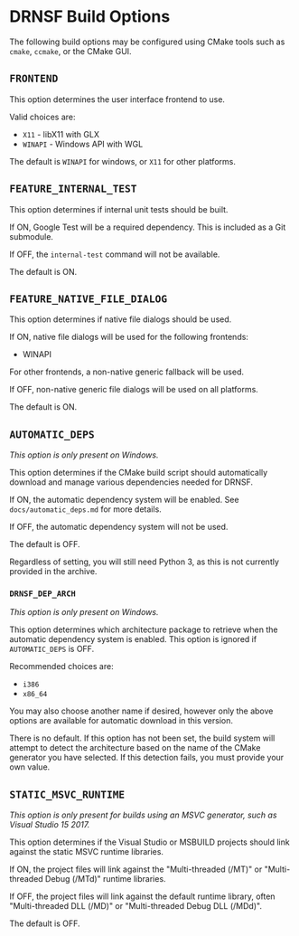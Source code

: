 # DRNSF Build Options #
The following build options may be configured using CMake tools such as
`cmake`, `ccmake`, or the CMake GUI.

## `FRONTEND` ##
This option determines the user interface frontend to use.

Valid choices are:

 * `X11` - libX11 with GLX
 * `WINAPI` - Windows API with WGL

The default is `WINAPI` for windows, or `X11` for other platforms.

## `FEATURE_INTERNAL_TEST` ##
This option determines if internal unit tests should be built.

If ON, Google Test will be a required dependency. This is included as a
Git submodule.

If OFF, the `internal-test` command will not be available.

The default is ON.

## `FEATURE_NATIVE_FILE_DIALOG` ##
This option determines if native file dialogs should be used.

If ON, native file dialogs will be used for the following frontends:

 * WINAPI

For other frontends, a non-native generic fallback will be used.

If OFF, non-native generic file dialogs will be used on all platforms.

The default is ON.

## `AUTOMATIC_DEPS` ##
_This option is only present on Windows._

This option determines if the CMake build script should automatically
download and manage various dependencies needed for DRNSF.

If ON, the automatic dependency system will be enabled. See
`docs/automatic_deps.md` for more details.

If OFF, the automatic dependency system will not be used.

The default is OFF.

Regardless of setting, you will still need Python 3, as this is not
currently provided in the archive.

### `DRNSF_DEP_ARCH` ###
_This option is only present on Windows._

This option determines which architecture package to retrieve when the
automatic dependency system is enabled. This option is ignored if
`AUTOMATIC_DEPS` is OFF.

Recommended choices are:

 * `i386`
 * `x86_64`

You may also choose another name if desired, however only the above
options are available for automatic download in this version.

There is no default. If this option has not been set, the build system
will attempt to detect the architecture based on the name of the CMake
generator you have selected. If this detection fails, you must provide
your own value.

## `STATIC_MSVC_RUNTIME` ##
_This option is only present for builds using an MSVC generator, such as
Visual Studio 15 2017._

This option determines if the Visual Studio or MSBUILD projects should
link against the static MSVC runtime libraries.

If ON, the project files will link against the "Multi-threaded (/MT)" or
"Multi-threaded Debug (/MTd)" runtime libraries.

If OFF, the project files will link against the default runtime library,
often "Multi-threaded DLL (/MD)" or "Multi-threaded Debug DLL (/MDd)".

The default is OFF.
